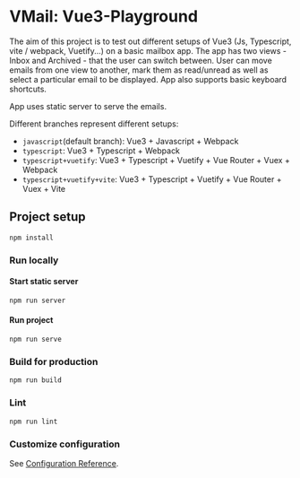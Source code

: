 # VMail: Vue3-Playground

The aim of this project is to test out different setups of Vue3 (Js, Typescript, vite / webpack, Vuetify...) on
a basic mailbox app. The app has two views - Inbox and Archived - that the user can switch between. User can move
emails from one view to another, mark them as read/unread as well as select a particular email to be displayed. App
also supports basic keyboard shortcuts.

App uses static server to serve the emails.

Different branches represent different setups:

- `javascript`(default branch):  Vue3 + Javascript + Webpack
- `typescript`: Vue3 + Typescript + Webpack
- `typescript+vuetify`: Vue3 + Typescript + Vuetify + Vue Router + Vuex + Webpack
- `typescript+vuetify+vite`: Vue3 + Typescript + Vuetify + Vue Router + Vuex + Vite

## Project setup
```
npm install
```

### Run locally

#### Start static server
```
npm run server
```

#### Run project
```
npm run serve
```

### Build for production
```
npm run build
```

### Lint
```
npm run lint
```

### Customize configuration
See [Configuration Reference](https://cli.vuejs.org/config/).
